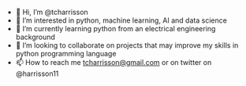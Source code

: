 - 👋 Hi, I’m @tcharrisson
- 👀 I’m interested in python, machine learning, AI and data science
- 🌱 I’m currently learning python from an electrical engineering background
- 💞️ I’m looking to collaborate on projects that may improve my skills in python programming language
- 📫 How to reach me tcharrisson@gmail.com or on twitter on @harrisson11

<!---
tcharrisson/tcharrisson is a ✨ special ✨ repository because its `README.md` (this file) appears on your GitHub profile.
You can click the Preview link to take a look at your changes.
--->
